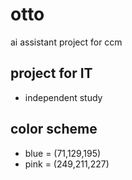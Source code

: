 # otto
ai assistant project for ccm
## project for IT 
- independent study
## color scheme
- blue = (71,129,195)
- pink = (249,211,227)
